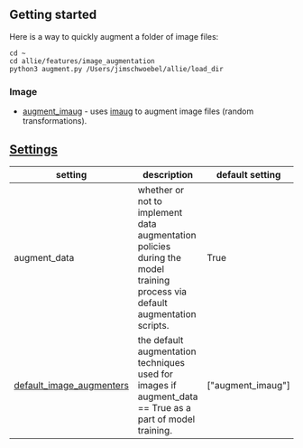## Getting started

Here is a way to quickly augment a folder of image files:
```
cd ~ 
cd allie/features/image_augmentation
python3 augment.py /Users/jimschwoebel/allie/load_dir
```

### Image
* [augment_imaug](https://github.com/jim-schwoebel/allie/blob/master/augmentation/image_augmentation/augment_image.py) - uses [imaug](https://github.com/aleju/imgaug) to augment image files (random transformations).

## [Settings](https://github.com/jim-schwoebel/allie/blob/master/settings.json)
| setting | description | default setting | all options | 
|------|------|------|------| 
| augment_data | whether or not to implement data augmentation policies during the model training process via default augmentation scripts. | True | True, False |
| [default_image_augmenters](https://github.com/jim-schwoebel/allie/tree/master/augmentation/image_augmentation) | the default augmentation techniques used for images if augment_data == True as a part of model training. | ["augment_imaug"] | ["augment_imaug"]  | 

